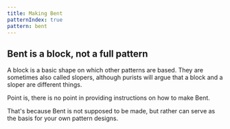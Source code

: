 ```yaml
---
title: Making Bent
patternIndex: true
pattern: bent
---
```

## Bent is a block, not a full pattern

A block is a basic shape on which other patterns are based.
They are sometimes also called slopers, although purists will argue that a block and a sloper are different things.

Point is, there is no point in providing instructions on how to make Bent.

That's because Bent is not supposed to be made, but rather can serve as the basis for your own pattern designs.

